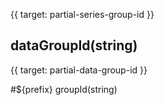 {{ target: partial-series-group-id }}

## dataGroupId(string)



{{ target: partial-data-group-id }}


#${prefix} groupId(string)
